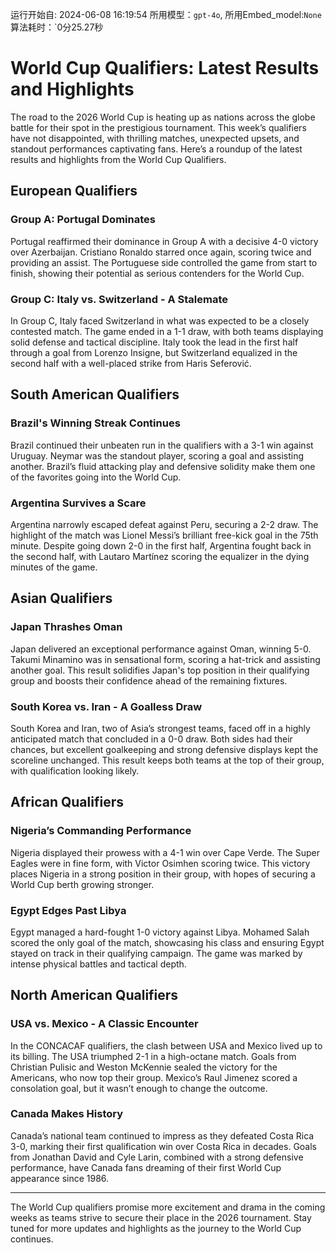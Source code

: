 运行开始自: 2024-06-08 16:19:54
所用模型：`gpt-4o`, 所用Embed_model:`None`
算法耗时：`0分25.27秒
# World Cup Qualifiers: Latest Results and Highlights

The road to the 2026 World Cup is heating up as nations across the globe battle for their spot in the prestigious tournament. This week’s qualifiers have not disappointed, with thrilling matches, unexpected upsets, and standout performances captivating fans. Here’s a roundup of the latest results and highlights from the World Cup Qualifiers.

## European Qualifiers

### Group A: Portugal Dominates

Portugal reaffirmed their dominance in Group A with a decisive 4-0 victory over Azerbaijan. Cristiano Ronaldo starred once again, scoring twice and providing an assist. The Portuguese side controlled the game from start to finish, showing their potential as serious contenders for the World Cup.

### Group C: Italy vs. Switzerland - A Stalemate

In Group C, Italy faced Switzerland in what was expected to be a closely contested match. The game ended in a 1-1 draw, with both teams displaying solid defense and tactical discipline. Italy took the lead in the first half through a goal from Lorenzo Insigne, but Switzerland equalized in the second half with a well-placed strike from Haris Seferović.

## South American Qualifiers

### Brazil's Winning Streak Continues

Brazil continued their unbeaten run in the qualifiers with a 3-1 win against Uruguay. Neymar was the standout player, scoring a goal and assisting another. Brazil’s fluid attacking play and defensive solidity make them one of the favorites going into the World Cup.

### Argentina Survives a Scare

Argentina narrowly escaped defeat against Peru, securing a 2-2 draw. The highlight of the match was Lionel Messi’s brilliant free-kick goal in the 75th minute. Despite going down 2-0 in the first half, Argentina fought back in the second half, with Lautaro Martínez scoring the equalizer in the dying minutes of the game.

## Asian Qualifiers

### Japan Thrashes Oman

Japan delivered an exceptional performance against Oman, winning 5-0. Takumi Minamino was in sensational form, scoring a hat-trick and assisting another goal. This result solidifies Japan's top position in their qualifying group and boosts their confidence ahead of the remaining fixtures.

### South Korea vs. Iran - A Goalless Draw

South Korea and Iran, two of Asia’s strongest teams, faced off in a highly anticipated match that concluded in a 0-0 draw. Both sides had their chances, but excellent goalkeeping and strong defensive displays kept the scoreline unchanged. This result keeps both teams at the top of their group, with qualification looking likely.

## African Qualifiers

### Nigeria’s Commanding Performance

Nigeria displayed their prowess with a 4-1 win over Cape Verde. The Super Eagles were in fine form, with Victor Osimhen scoring twice. This victory places Nigeria in a strong position in their group, with hopes of securing a World Cup berth growing stronger.

### Egypt Edges Past Libya

Egypt managed a hard-fought 1-0 victory against Libya. Mohamed Salah scored the only goal of the match, showcasing his class and ensuring Egypt stayed on track in their qualifying campaign. The game was marked by intense physical battles and tactical depth.

## North American Qualifiers

### USA vs. Mexico - A Classic Encounter

In the CONCACAF qualifiers, the clash between USA and Mexico lived up to its billing. The USA triumphed 2-1 in a high-octane match. Goals from Christian Pulisic and Weston McKennie sealed the victory for the Americans, who now top their group. Mexico’s Raul Jimenez scored a consolation goal, but it wasn’t enough to change the outcome.

### Canada Makes History

Canada’s national team continued to impress as they defeated Costa Rica 3-0, marking their first qualification win over Costa Rica in decades. Goals from Jonathan David and Cyle Larin, combined with a strong defensive performance, have Canada fans dreaming of their first World Cup appearance since 1986.

---

The World Cup qualifiers promise more excitement and drama in the coming weeks as teams strive to secure their place in the 2026 tournament. Stay tuned for more updates and highlights as the journey to the World Cup continues.